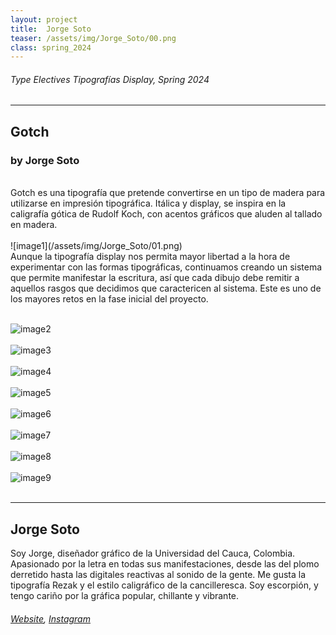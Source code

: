 ```yaml
---
layout: project
title:  Jorge Soto
teaser: /assets/img/Jorge_Soto/00.png
class: spring_2024
---
```

###### Type Electives Tipografías Display, Spring 2024 ######
---
## Gotch ##
### by Jorge Soto ###
<br>
Gotch es una tipografía que pretende convertirse en un tipo de madera para utilizarse en impresión tipográfica. Itálica y display, se inspira en la caligrafía gótica de Rudolf Koch, con acentos gráficos que aluden al tallado en madera.
<br><br>
![image1](/assets/img/Jorge_Soto/01.png)
<br>
Aunque la tipografía display nos permita mayor libertad a la hora de experimentar con las formas tipográficas, continuamos creando un sistema que permite manifestar la escritura, así que cada dibujo debe remitir a aquellos rasgos que decidimos que caractericen al sistema. Este es uno de los mayores retos en la fase inicial del proyecto.
<br><br>

![image2](/assets/img/Jorge_Soto/02.png)
<br><br>
![image3](/assets/img/Jorge_Soto/03.png)
<br><br>
![image4](/assets/img/Jorge_Soto/04.png)
<br><br>
![image5](/assets/img/Jorge_Soto/05.png)
<br><br>
![image6](/assets/img/Jorge_Soto/06.png)
<br><br>
![image7](/assets/img/Jorge_Soto/07.png)
<br><br>
![image8](/assets/img/Jorge_Soto/08.png)
<br><br>
![image9](/assets/img/Jorge_Soto/09.png)
<br><br>

---
## Jorge Soto ##
Soy Jorge, diseñador gráfico de la Universidad del Cauca, Colombia. Apasionado por la letra en todas sus manifestaciones, desde las del plomo derretido hasta las digitales reactivas al sonido de la gente. Me gusta la tipografía Rezak y el estilo caligráfico de la cancilleresca. Soy escorpión, y tengo cariño por la gráfica popular, chillante y vibrante.
<br>
###### [Website](https://www.behance.net/gorje_), [Instagram](https://www.instagram.com/gorje___/) ######
